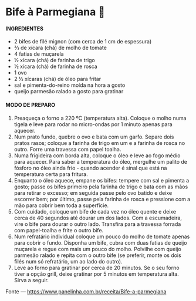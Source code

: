 # Bife à Parmegiana :meat_on_bone:



#### INGREDIENTES

- 2 bifes de filé mignon (com cerca de 1 cm de espessura)
- ⅔ de xícara (chá) de molho de tomate
- 4 fatias de muçarela
- ½ xícara (chá) de farinha de trigo
- ½ xícara (chá) de farinha de rosca
- 1 ovo
- 2 ½ xícaras (chá) de óleo para fritar
- sal e pimenta-do-reino moída na hora a gosto
- queijo parmesão ralado a gosto para gratinar



#### MODO DE PREPARO

1. Preaqueça o forno a 220 ºC (temperatura alta). Coloque o molho numa tigela e leve para rodar no micro-ondas por 1 minuto apenas para aquecer. 
2. Num prato fundo, quebre o ovo e bata com um garfo. Separe dois pratos rasos; coloque a farinha de trigo em um e a farinha de rosca no outro. Forre uma travessa com papel toalha. 
3. Numa frigideira com borda alta, coloque o óleo e leve ao fogo médio para aquecer. Para saber a temperatura do óleo, mergulhe um palito de fósforo no óleo ainda frio - quando acender é sinal que está na temperatura certa para fritura. 
4. Enquanto o óleo aquece, empane os bifes: tempere com sal e pimenta a gosto; passe os bifes primeiro pela farinha de trigo e bata com as mãos para retirar o excesso; em seguida passe pelo ovo batido e deixe escorrer bem; por último, passe pela farinha de rosca e pressione com a mão para cobrir bem toda a superfície. 
5. Com cuidado, coloque um bife de cada vez no óleo quente e deixe cerca de 40 segundos até dourar um dos lados. Com a escumadeira, vire o bife para dourar o outro lado. Transfira para a travessa forrada com papel-toalha e frite o outro bife. 
6. Num refratário individual coloque um pouco do molho de tomate apenas para cobrir o fundo. Disponha um bife, cubra com duas fatias de queijo muçarela e regue com mais um pouco do molho. Polvilhe com queijo parmesão ralado e repita com o outro bife (se preferir, monte os dois filés num só refratário, um ao lado do outro). 
7. Leve ao forno para gratinar por cerca de 20 minutos. Se o seu forno tiver a opção grill, deixe gratinar por 5 minutos em temperatura alta. Sirva a seguir. 



Fonte — https://www.panelinha.com.br/receita/Bife-a-parmegiana